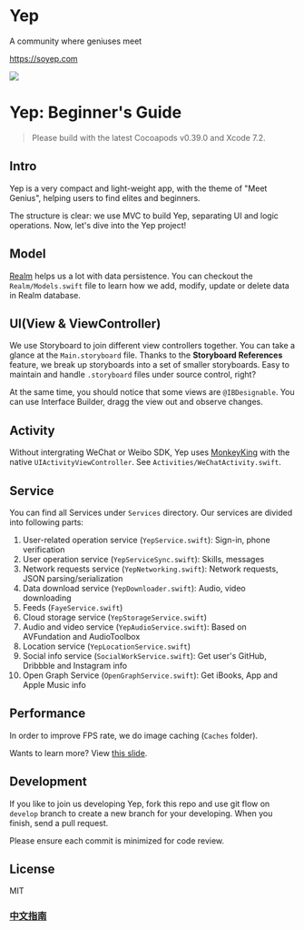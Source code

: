 # Yep

A community where geniuses meet

https://soyep.com

![](http://blog.zhowkev.in/content/images/2016/02/image.png)

# Yep: Beginner's Guide

> Please build with the latest Cocoapods v0.39.0 and Xcode 7.2.

## Intro

Yep is a very compact and light-weight app, with the theme of "Meet Genius", helping users to find elites and beginners.

The structure is clear: we use MVC to build Yep, separating UI and logic operations. Now, let's dive into the Yep project!

## Model

[Realm](https://realm.io) helps us a lot with data persistence. You can checkout the `Realm/Models.swift` file to learn how we add, modify, update or delete data in Realm database.

## UI(View & ViewController)

We use Storyboard to join different view controllers together. You can take a glance at the `Main.storyboard` file. Thanks to the **Storyboard References** feature, we break up storyboards into a set of smaller storyboards. Easy to maintain and handle `.storyboard` files under source control, right?

At the same time, you should notice that some views are `@IBDesignable`. You can use Interface Builder, dragg the view out and observe changes.

## Activity

Without intergrating WeChat or Weibo SDK, Yep uses [MonkeyKing](https://github.com/nixzhu/MonkeyKing/) with the native `UIActivityViewController`. See `Activities/WeChatActivity.swift`.

## Service

You can find all Services under `Services` directory. Our services are divided into following parts:

1. User-related operation service (`YepService.swift`): Sign-in, phone verification
2. User operation service (`YepServiceSync.swift`): Skills, messages
3. Network requests service (`YepNetworking.swift`): Network requests, JSON parsing/serialization
4. Data download service (`YepDownloader.swift`): Audio, video downloading
5. Feeds (`FayeService.swift`)
6. Cloud storage service (`YepStorageService.swift`)
7. Audio and video service (`YepAudioService.swift`): Based on AVFundation and AudioToolbox
8. Location service (`YepLocationService.swift`)
9. Social info service (`SocialWorkService.swift`): Get user's GitHub, Dribbble and Instagram info
10. Open Graph Service (`OpenGraphService.swift`): Get iBooks, App and Apple Music info

## Performance

In order to improve FPS rate, we do image caching (`Caches` folder).

Wants to learn more? View [this slide](https://github.com/atConf/atswift-2016-resources/tree/master/keynotes/周楷雯_Faster%20iOS%20App.key).

## Development

If you like to join us developing Yep, fork this repo and use git flow on `develop` branch to create a new branch for your developing. When you finish, send a pull request.

Please ensure each commit is minimized for code review.

## License

MIT

### [中文指南](Yep_Guide_Chinese.md)

